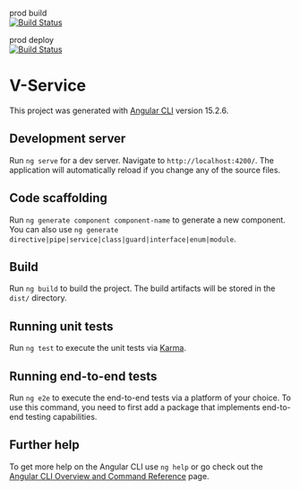 prod build
<br>
[![Build Status](https://vincentprivate.synology.me:112/buildStatus/icon?job=vincent-services%2Fv-eco%2Fv-service-prod)](https://vincentprivate.synology.me:112/job/vincent-services/job/v-eco/view/v-service/job/v-service-prod/)

prod deploy
<br>
[![Build Status](https://vincentprivate.synology.me:112/buildStatus/icon?job=vincent-services%2Fv-eco%2Fv-service-prod-k8s)](https://vincentprivate.synology.me:112/job/vincent-services/job/v-eco/view/v-service/job/v-service-prod-k8s/)

# V-Service

This project was generated with [Angular CLI](https://github.com/angular/angular-cli) version 15.2.6.

## Development server

Run `ng serve` for a dev server. Navigate to `http://localhost:4200/`. The application will automatically reload if you change any of the source files.

## Code scaffolding

Run `ng generate component component-name` to generate a new component. You can also use `ng generate directive|pipe|service|class|guard|interface|enum|module`.

## Build

Run `ng build` to build the project. The build artifacts will be stored in the `dist/` directory.

## Running unit tests

Run `ng test` to execute the unit tests via [Karma](https://karma-runner.github.io).

## Running end-to-end tests

Run `ng e2e` to execute the end-to-end tests via a platform of your choice. To use this command, you need to first add a package that implements end-to-end testing capabilities.

## Further help

To get more help on the Angular CLI use `ng help` or go check out the [Angular CLI Overview and Command Reference](https://angular.io/cli) page.
